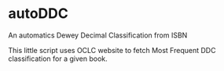 # autoDDC
An automatics Dewey Decimal Classification from ISBN

This little script uses OCLC website to fetch Most Frequent DDC classification for a given book.
